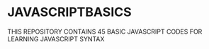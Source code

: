 # JAVASCRIPTBASICS
THIS REPOSITORY CONTAINS 45 BASIC JAVASCRIPT CODES FOR LEARNING JAVASCRIPT SYNTAX
